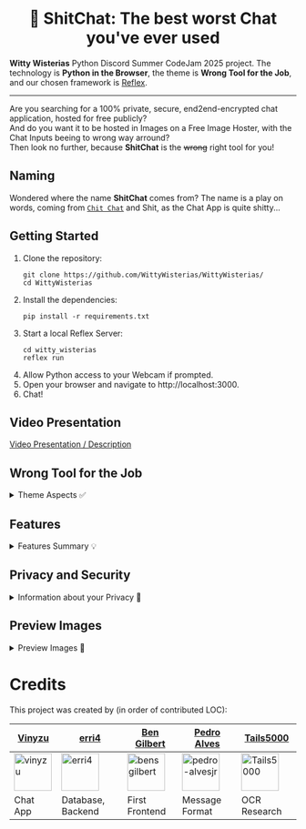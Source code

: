 <h1 align="center">
    💩 ShitChat: The best worst Chat you've ever used
</h1>

**Witty Wisterias** Python Discord Summer CodeJam 2025 project.
The technology is **Python in the Browser**, the theme is **Wrong Tool for the Job**, and our chosen framework
is [Reflex](https://github.com/reflex-dev/reflex).

---

Are you searching for a 100% private, secure, end2end-encrypted chat application, hosted for free publicly?
<br/>
And do you want it to be hosted in Images on a Free Image Hoster, with the Chat Inputs beeing to wrong way arround?
<br/>
Then look no further, because **ShitChat** is the ~~wrong~~ right tool for you!


## Naming
Wondered where the name **ShitChat** comes from?
The name is a play on words, coming from [`Chit Chat`](https://dictionary.cambridge.org/dictionary/english/chit-chat) and Shit, as the Chat App is quite shitty...

## Getting Started

1. Clone the repository:
   ```shell
   git clone https://github.com/WittyWisterias/WittyWisterias/
   cd WittyWisterias
   ```
2. Install the dependencies:
   ```shell
   pip install -r requirements.txt
   ```
3. Start a local Reflex Server:
   ```shell
   cd witty_wisterias
   reflex run
   ```
4. Allow Python access to your Webcam if prompted.
5. Open your browser and navigate to http://localhost:3000.
6. Chat!

## Video Presentation
[Video Presentation / Description](https://streamable.com/e/ag0v4j#)

## Wrong Tool for the Job
<details>
    <summary>Theme Aspects ✅</summary>

- Having to hold Handwritten Messages in front of your Webcam to send Text Messages
- Having to describe your image to send Image Messages
- Hosting the complete Chat Database in one Image File on an Free Image Hoster

Note: We searched for wrong tools for the Cryptography, with one of more promising candidates being regex based
encryption, but we decided to not sacrifice user security and privacy for the sake of the theme.

</details>

## Features
<details>
    <summary>Features Summary 💡</summary>

- Free and Open Database hosted as Image Files on [freeimghost.net](https://freeimghost.net/search/images/?q=ShitChat)
- 100% Private and Secure, no Backend Server needed
- Full Chat History stored in the Image Stack
- Creation of a Unique UserID, Sign-Verify / Public-Private Key Pair on first Enter
- Automatic Sharing of Verify and Public Keys in the Image Stack
- Signed Messages in Public Chat to protect against impersonifications
- End2End Encryption of Private Messages
- Storage of own Private Messages in Local Storage, as they cannot be self-decrypted
- Storage of others Verify / Public Keys in LocalStorage to protect against Image Stack/Chat History Swap Attacks
- Customization of your User Name and Profile Picture
- Sending Text via Webcam OCR using [olmocr.allenai.org](https://olmocr.allenai.org/)
- Sending Images via Image Generation using [pollinations.ai](https://pollinations.ai/)

</details>

## Privacy and Security
<details>
    <summary>Information about your Privacy 🔐</summary>

- **No guarantee of Privacy or Security**: Even though **ShitChat** uses common, SOTA compliant cryptographic algorithms, the Chat app has not been audited for security. Use at your own risk.
- **No End2End Encryption of Public Messages**: Public Messages are, as the name says, public. They however are signed to protect against impersonification.
- **No guarantee of UserInput Privacy**: We use [olmocr.allenai.org](https://olmocr.allenai.org/) for OCR and [pollinations.ai](https://pollinations.ai/) for Image Generation. Only the results of these APIs will be shared in the Chat (so your webcam image will not be shared in the Chat). We cannot guarantee the Privacy of your Data shared with these APIs, however they do have strict Privacy Policies.
- **Use UserID to verify Identities**: The UserID is your only way to verify the identity of a user. Username and Profile Image can be changed at any time, and duplicated by another user.
- **Reliant on Local Storage**: **ShitChat** is only secure against "Database Swap" attacks as long as you do not clear your browser's local storage or switch browsers. If you do so, you will be at the risk of an Image Stack/Chat History Swap Attack.
- **Open to Everyone**: There is no friend feature, you can be Private Messaged by anyone.

</details>


## Preview Images
<details>
    <summary>Preview Images 📸</summary>

### See the latest Encoded ChatApp Message Stack:
https://freeimghost.net/search/images/?q=ShitChat

#### Public Chat:

#### Private Chat:

#### Text Message Form:

#### Image Message Form:

</details>

# Credits
This project was created by (in order of contributed LOC):

| [Vinyzu](https://github.com/Vinyzu)                                                                           | [erri4](https://github.com/erri4)                                                                         | [Ben Gilbert](https://github.com/bensgilbert)                                                                                     | [Pedro Alves](https://github.com/pedro-alvesjr)                                                                                       | [Tails5000](https://github.com/Tails5000)                                                                                 |
|---------------------------------------------------------------------------------------------------------------|-----------------------------------------------------------------------------------------------------------|-----------------------------------------------------------------------------------------------------------------------------------|---------------------------------------------------------------------------------------------------------------------------------------|---------------------------------------------------------------------------------------------------------------------------|
| [<img src="https://github.com/vinyzu.png" alt="vinyzu" title="Vinyzu" width="66">](https://github.com/vinyzu) | [<img src="https://github.com/erri4.png" alt="erri4" title="erri4" width="66">](https://github.com/erri4) | [<img src="https://github.com/bensgilbert.png" alt="bensgilbert" title="Ben Gilbert" width="66">](https://github.com/bensgilbert) | [<img src="https://github.com/pedro-alvesjr.png" alt="pedro-alvesjr" title="Pedro Alves" width="66">](https://github.com/pedro-alvesjr) | [<img src="https://github.com/Tails5000.png" alt="Tails5000" title="Tails5000" width="66">](https://github.com/Tails5000) |
| Chat App                                                                                                      | Database, Backend                                                                                         | First Frontend                                                                                                                    | Message Format                                                                                                                        | OCR Research                                                                                                              |
